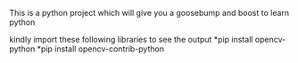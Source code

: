 This is a python project which will give you a goosebump and boost to learn python 


kindly import these following libraries to see the output
*pip install opencv-python
*pip install opencv-contrib-python
